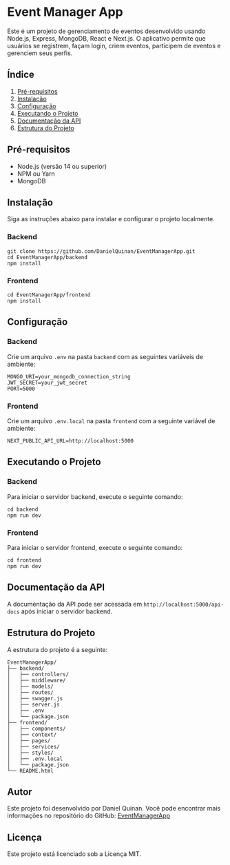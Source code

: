 Event Manager App
=================

Este é um projeto de gerenciamento de eventos desenvolvido usando Node.js, Express, MongoDB, React e Next.js. O aplicativo permite que usuários se registrem, façam login, criem eventos, participem de eventos e gerenciem seus perfis.

Índice
------

1.  [Pré-requisitos](#prerequisitos)
2.  [Instalação](#instalacao)
3.  [Configuração](#configuracao)
4.  [Executando o Projeto](#executando-o-projeto)
5.  [Documentação da API](#documentacao-da-api)
6.  [Estrutura do Projeto](#estrutura-do-projeto)

Pré-requisitos
--------------

*   Node.js (versão 14 ou superior)
*   NPM ou Yarn
*   MongoDB

Instalação
----------

Siga as instruções abaixo para instalar e configurar o projeto localmente.

### Backend

    git clone https://github.com/DanielQuinan/EventManagerApp.git
    cd EventManagerApp/backend
    npm install
    

### Frontend

    cd EventManagerApp/frontend
    npm install
    

Configuração
------------

### Backend

Crie um arquivo `.env` na pasta `backend` com as seguintes variáveis de ambiente:

    MONGO_URI=your_mongodb_connection_string
    JWT_SECRET=your_jwt_secret
    PORT=5000
    

### Frontend

Crie um arquivo `.env.local` na pasta `frontend` com a seguinte variável de ambiente:

    NEXT_PUBLIC_API_URL=http://localhost:5000
    

Executando o Projeto
--------------------

### Backend

Para iniciar o servidor backend, execute o seguinte comando:

    cd backend
    npm run dev
    

### Frontend

Para iniciar o servidor frontend, execute o seguinte comando:

    cd frontend
    npm run dev
   

Documentação da API
-------------------

A documentação da API pode ser acessada em `http://localhost:5000/api-docs` após iniciar o servidor backend.

Estrutura do Projeto
--------------------

A estrutura do projeto é a seguinte:

    EventManagerApp/
    ├── backend/
    │   ├── controllers/
    │   ├── middleware/
    │   ├── models/
    │   ├── routes/
    │   ├── swagger.js
    │   ├── server.js
    │   ├── .env
    │   └── package.json
    ├── frontend/
    │   ├── components/
    │   ├── context/
    │   ├── pages/
    │   ├── services/
    │   ├── styles/
    │   ├── .env.local
    │   └── package.json
    └── README.html
    

Autor
-------

Este projeto foi desenvolvido por Daniel Quinan. Você pode encontrar mais informações no repositório do GitHub: [EventManagerApp](https://github.com/DanielQuinan/EventManagerApp)

Licença
-------

Este projeto está licenciado sob a Licença MIT.